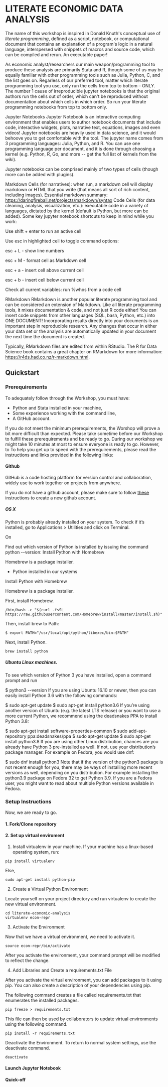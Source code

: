 # LITERATE ECONOMIC DATA ANALYSIS

The name of this workshop is inspired in Donald Knuth's conceptual use of *literate programming*, defined as a script, notebook, or computational document that contains an explanation of a program's logic in a natural language, interspersed with snippets of macros and source code, which can be compiled and rerun. An executable paper!

As economic analyst/researchers our main weapon/programming tool to produce these analysis are primarily Stata and R, though some of us may be equally familiar with other programming tools such as Julia, Python, C, and the list goes on. Regarless of our preferred tool, matter which literate programming tool you use, only run the cells from top to bottom – ONLY. The number 1 cause of irreproducible jupyter notebooks is that the original authors run the cells out of order, which can't be reproduced without documentation about which cells in which order. So run your literate programming notebooks from top to bottom only.

Jupyter Notebooks
Jupyter Notebook is an interactive computing environment that enables users to author notebook documents that include code, interactive widgets, plots, narrative text, equations, images and even videos! Jupyter notebooks are heavily used in data science, and it would behoove you to get comfortable with the tool. The jupyter name comes from 3 programming languages: Julia, Python, and R. You can use one programming language per document, and it is done through choosing a kernel (e.g. Python, R, Go, and more -- get the full list of kernels from the wiki).

Jupyter notebooks can be comprised mainly of two types of cells (though more can be added with plugins).

Markdown Cells (for narratives): when run, a markdown cell will display markdown or HTML that you write (that means all sort of rich content, including images). Essential markdown summary: https://daringfireball.net/projects/markdown/syntax
Code Cells (for data cleaning, analysis, visualization, etc.): executable code in a variety of languages, dictated by the kernel (default is Python, but more can be added).
Some key jupyter notebook shortcuts to keep in mind while you work:

Use shift + enter to run an active cell

Use esc in highlighted cell to toggle command options:

esc + L - show line numbers

esc + M - format cell as Markdown cell

esc + a - insert cell above current cell

esc + b - insert cell below current cell

Check all current variables: run %whos from a code cell

RMarkdown
RMarkdown is another popular literate programming tool and can be considered an extension of Markdown. Like all literate programming tools, it  mixes documentation & code, and not just R code either! You can insert code snippets from other languages (SQL, bash, Python, etc.) into ONE DOCUMENT! Incorporating results directly into your documents is an important step in reproducible research. Any changes that occur in either your data set or the analysis are automatically updated in your document the next time the document is created.

Typically, RMarkdown files are edited from within RStudio. The R for Data Science book contains a great chapter on RMarkdown for more information: https://r4ds.had.co.nz/r-markdown.html.


## Quickstart

### Prerequirements

To adequately follow through the Workshop, you must have:

+ Python and Stata installed in your machine,
+ Some experience working with the command line,
+ A GitHub account.

If you do not meet the minimum prerequirements, the Worshop will prove a bit more difficult than expected. Please take sometime before our Workshop to fulfill these prerequirements and be ready to go. During our workshop we might take 10 minutes at most to ensure everyone is ready to go. However, to To help you get up to speed with the prerequirements, please read the instructions and links provided in the following links:



#### Github

GitHub is a code hosting platform for version control and collaboration, widely use to work together on projects from anywhere.


If you do not have a github account, please make sure to follow [these](https://docs.github.com/en/get-started/signing-up-for-github/signing-up-for-a-new-github-account) instructions to create a new github account. 


##### OS X


Python is probably already installed on your system. To check if it’s installed, go to Applications > Utilities and click on Terminal.

On

Find out which version of Python is installed by issuing the command python --version:
Install Python with Homebrew

Homebrew is a package installer.


* Python installed in our systems

Install Python with Homebrew

Homebrew is a package installer.

First, install Homebrew.

```{bash}
/bin/bash -c "$(curl -fsSL https://raw.githubusercontent.com/Homebrew/install/master/install.sh)"
```

Then, install brew to Path:

```{bash}
$ export PATH="/usr/local/opt/python/libexec/bin:$PATH"
```

Next, install Python.

```{bash}
brew install python
```

##### Ubuntu Linux machines.

To see which version of Python 3 you have installed, open a command prompt and run

$ python3 --version
If you are using Ubuntu 16.10 or newer, then you can easily install Python 3.6 with the following commands:

$ sudo apt-get update
$ sudo apt-get install python3.6
If you’re using another version of Ubuntu (e.g. the latest LTS release) or you want to use a more current Python, we recommend using the deadsnakes PPA to install Python 3.8:

$ sudo apt-get install software-properties-common
$ sudo add-apt-repository ppa:deadsnakes/ppa
$ sudo apt-get update
$ sudo apt-get install python3.8
If you are using other Linux distribution, chances are you already have Python 3 pre-installed as well. If not, use your distribution’s package manager. For example on Fedora, you would use dnf:

$ sudo dnf install python3
Note that if the version of the python3 package is not recent enough for you, there may be ways of installing more recent versions as well, depending on you distribution. For example installing the python3.9 package on Fedora 32 to get Python 3.9. If you are a Fedora user, you might want to read about multiple Python versions available in Fedora.

###  Setup Instructions

Now, we are ready to go.

#### 1. Fork/Clone repository

#### 2. Set up virtual enviroment

1. Install virtualenv in your machine. If your machine has a linux-based operating system, run:

```
pip install virtualenv
```

Else, 

```
sudo apt-get install python-pip
```

2. Create a Virtual Python Environment

Locate yourself on your project directory and run virtualenv to create the new virtual environment.

```
cd literate-economic-analysis
virtualenv econ-repr
```

3. Activate the Environment

Now that we have a virtual environment, we need to activate it.

```
source econ-repr/bin/activate
```

After you activate the environment, your command prompt will be modified to reflect the change.

4. Add Libraries and Create a requirements.txt File

After you activate the virtual environment, you can add packages to it using pip. You can also create a description of your dependencies using pip.

The following command creates a file called requirements.txt that enumerates the installed packages.

```
pip freeze > requirements.txt
```

This file can then be used by collaborators to update virtual environments using the following command.

```
pip install -r requirements.txt

```
Deactivate the Environment. To return to normal system settings, use the deactivate command.

```
deactivate
```

#### Launch Jupyter Notebook

#### Quick-off
